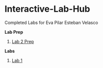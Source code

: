 # Interactive-Lab-Hub

Completed Labs for Eva Pilar Esteban Velasco

**Lab Prep**

1. [Lab 2 Prep](//github.com/evaesteban/IDD-Labs-Prep)

**Labs**

1. [Lab 1](//github.com/evaesteban/IDD-Fa18-Lab1)
